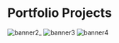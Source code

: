 # Portfolio Projects

![banner2_](https://github.com/user-attachments/assets/345d6544-5a30-4ee7-8ec3-5a693103f1dc)
![banner3](https://github.com/user-attachments/assets/51cc4d73-2731-44ac-9347-15fa87d8c518)
![banner4](https://github.com/user-attachments/assets/b368f48d-a075-4a00-83fe-ff01e9b59b8d)





